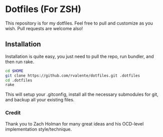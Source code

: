 # Dotfiles (For ZSH)
This repository is for my dotfiles. Feel free to pull and customize as you wish. Pull requests are welcome also!

## Installation
Installation is quite easy, you just need to pull the repo, run bundler, and then run rake.

```sh
cd $HOME
git clone https://github.com/rvalente/dotfiles.git .dotfiles
cd .dotfiles
rake
```

This will setup your .gitconfig, install all the necessary submodules for git, and backup all your existing files.

### Credit
Thank you to Zach Holman for many great ideas and his OCD-level implementation style/technique.
